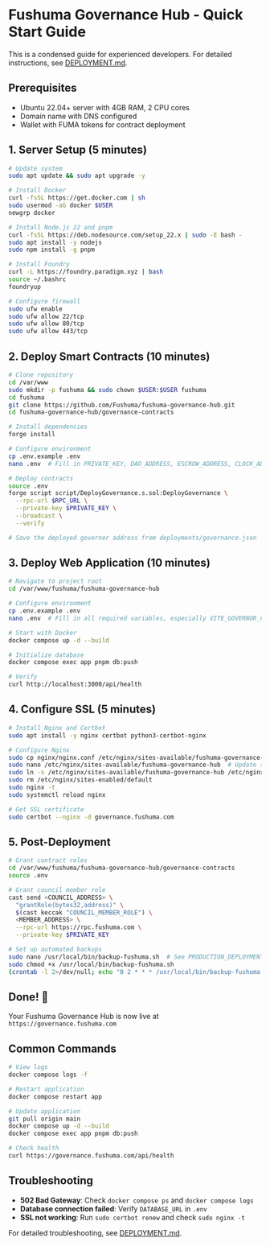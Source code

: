 # Fushuma Governance Hub - Quick Start Guide

This is a condensed guide for experienced developers. For detailed instructions, see [DEPLOYMENT.md](DEPLOYMENT.md).

## Prerequisites

- Ubuntu 22.04+ server with 4GB RAM, 2 CPU cores
- Domain name with DNS configured
- Wallet with FUMA tokens for contract deployment

## 1. Server Setup (5 minutes)

```bash
# Update system
sudo apt update && sudo apt upgrade -y

# Install Docker
curl -fsSL https://get.docker.com | sh
sudo usermod -aG docker $USER
newgrp docker

# Install Node.js 22 and pnpm
curl -fsSL https://deb.nodesource.com/setup_22.x | sudo -E bash -
sudo apt install -y nodejs
sudo npm install -g pnpm

# Install Foundry
curl -L https://foundry.paradigm.xyz | bash
source ~/.bashrc
foundryup

# Configure firewall
sudo ufw enable
sudo ufw allow 22/tcp
sudo ufw allow 80/tcp
sudo ufw allow 443/tcp
```

## 2. Deploy Smart Contracts (10 minutes)

```bash
# Clone repository
cd /var/www
sudo mkdir -p fushuma && sudo chown $USER:$USER fushuma
cd fushuma
git clone https://github.com/Fushuma/fushuma-governance-hub.git
cd fushuma-governance-hub/governance-contracts

# Install dependencies
forge install

# Configure environment
cp .env.example .env
nano .env  # Fill in PRIVATE_KEY, DAO_ADDRESS, ESCROW_ADDRESS, CLOCK_ADDRESS

# Deploy contracts
source .env
forge script script/DeployGovernance.s.sol:DeployGovernance \
  --rpc-url $RPC_URL \
  --private-key $PRIVATE_KEY \
  --broadcast \
  --verify

# Save the deployed governor address from deployments/governance.json
```

## 3. Deploy Web Application (10 minutes)

```bash
# Navigate to project root
cd /var/www/fushuma/fushuma-governance-hub

# Configure environment
cp .env.example .env
nano .env  # Fill in all required variables, especially VITE_GOVERNOR_CONTRACT_ADDRESS

# Start with Docker
docker compose up -d --build

# Initialize database
docker compose exec app pnpm db:push

# Verify
curl http://localhost:3000/api/health
```

## 4. Configure SSL (5 minutes)

```bash
# Install Nginx and Certbot
sudo apt install -y nginx certbot python3-certbot-nginx

# Configure Nginx
sudo cp nginx/nginx.conf /etc/nginx/sites-available/fushuma-governance-hub
sudo nano /etc/nginx/sites-available/fushuma-governance-hub  # Update server_name
sudo ln -s /etc/nginx/sites-available/fushuma-governance-hub /etc/nginx/sites-enabled/
sudo rm /etc/nginx/sites-enabled/default
sudo nginx -t
sudo systemctl reload nginx

# Get SSL certificate
sudo certbot --nginx -d governance.fushuma.com
```

## 5. Post-Deployment

```bash
# Grant contract roles
cd /var/www/fushuma/fushuma-governance-hub/governance-contracts
source .env

# Grant council member role
cast send <COUNCIL_ADDRESS> \
  "grantRole(bytes32,address)" \
  $(cast keccak "COUNCIL_MEMBER_ROLE") \
  <MEMBER_ADDRESS> \
  --rpc-url https://rpc.fushuma.com \
  --private-key $PRIVATE_KEY

# Set up automated backups
sudo nano /usr/local/bin/backup-fushuma.sh  # See PRODUCTION_DEPLOYMENT_GUIDE.md
sudo chmod +x /usr/local/bin/backup-fushuma.sh
(crontab -l 2>/dev/null; echo "0 2 * * * /usr/local/bin/backup-fushuma.sh") | crontab -
```

## Done! 🎉

Your Fushuma Governance Hub is now live at `https://governance.fushuma.com`

## Common Commands

```bash
# View logs
docker compose logs -f

# Restart application
docker compose restart app

# Update application
git pull origin main
docker compose up -d --build
docker compose exec app pnpm db:push

# Check health
curl https://governance.fushuma.com/api/health
```

## Troubleshooting

- **502 Bad Gateway**: Check `docker compose ps` and `docker compose logs`
- **Database connection failed**: Verify `DATABASE_URL` in `.env`
- **SSL not working**: Run `sudo certbot renew` and check `sudo nginx -t`

For detailed troubleshooting, see [DEPLOYMENT.md](DEPLOYMENT.md).

